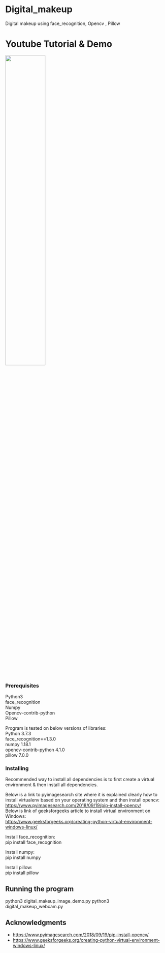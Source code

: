 # Digital_makeup
Digital makeup using face_recognition, Opencv , Pillow

# Youtube Tutorial & Demo
 [<img src="https://img.youtube.com/vi/0KviD_LnmsU/maxresdefault.jpg" width="50%">](https://youtu.be/0KviD_LnmsU)
 
### Prerequisites
Python3</br>
face_recognition</br>
Numpy</br>
Opencv-contrib-python </br>
Pillow </br>

Program is tested on below versions of libraries: </br>
Python 3.7.3 </br>
face_recognition==1.3.0 </br>
numpy 1.18.1 </br>
opencv-contrib-python 4.1.0 </br>
pillow 7.0.0 </br>


### Installing

Recommended way to install all dependencies is to first create a virtual environment & then install all dependencies.</br>

Below is a link to pyimagesearch site where it is explained clearly how to install virtualenv based on your operating system and then install opencv:</br>
https://www.pyimagesearch.com/2018/09/19/pip-install-opencv/</br>
Below is link of geeksforgeeks article to install virtual environment on Windows:</br>
https://www.geeksforgeeks.org/creating-python-virtual-environment-windows-linux/ </br>

Install face_recognition:</br>
pip install face_recognition</br>

Install numpy:</br>
pip install numpy

Install pillow:</br>
pip install pillow


## Running the program
python3 digital_makeup_image_demo.py
python3 digital_makeup_webcam.py


## Acknowledgments
* https://www.pyimagesearch.com/2018/09/19/pip-install-opencv/
* https://www.geeksforgeeks.org/creating-python-virtual-environment-windows-linux/


